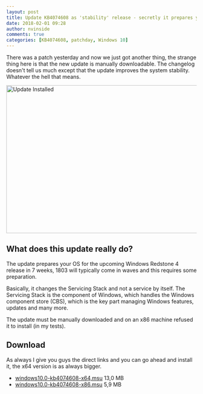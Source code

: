 ```yaml
---
layout: post
title: Update KB4074608 as 'stability' release - secretly it prepares you for Windows RS 4
date: 2018-02-01 09:28
author: nvinside
comments: true
categories: [KB4074608, patchday, Windows 10]
---
```

There was a patch yesterday and now we just got another thing, the strange thing here is that the new update is manually downloadable. The changelog doesn't tell us much except that the update improves the system stability. Whatever the hell that means.

<img class="size-full wp-image-2484 aligncenter" src="https://chefkochblog.files.wordpress.com/2018/02/untitled.png" alt="Update Installed" width="547" height="390" />

<!--more-->

<h2>What does this update really do?</h2>

The update prepares your OS for the upcoming Windows Redstone 4 release in 7 weeks, 1803 will typically come in waves and this requires some preparation.

Basically, it changes the Servicing Stack and not a service by itself. The Servicing Stack is the component of Windows, which handles the Windows component store (CBS), which is the key part managing Windows features, updates and many more.

The update must be manually downloaded and on an x86 machine refused it to install (in my tests).

<h2>Download</h2>

As always I give you guys the direct links and you can go ahead and install it, the x64 version is as always bigger.

<ul>
    <li><a href="http://download.windowsupdate.com/d/msdownload/update/software/crup/2018/01/windows10.0-kb4074608-x64_1f59742e7b3cbd6ec6e1853869fa91576400bbcc.msu" rel="noopener">windows10.0-kb4074608-x64,msu</a> 13,0 MB</li>
    <li><a href="http://download.windowsupdate.com/d/msdownload/update/software/crup/2018/01/windows10.0-kb4074608-x86_0822af33a8a66cc9bac2bf09d92bf8830534c759.msu" rel="noopener">windows10.0-kb4074608-x86.msu</a> 5,9 MB</li>
</ul>

